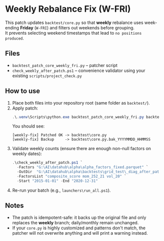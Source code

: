 # Weekly Rebalance Fix (W-FRI)

This patch updates `backtest/core.py` so that **weekly** rebalance uses
week-ending **Friday** (`W-FRI`) and filters out weekends before grouping.  
It prevents selecting weekend timestamps that lead to `no positions produced`.

## Files
- `backtest_patch_core_weekly_fri.py` – patcher script
- `check_weekly_after_patch.ps1` – convenience validator using your existing `scripts/project_check.py`

## How to use
1. Place both files into your repository root (same folder as `backtest/`).
2. Apply patch:
   ```powershell
   .\.venv\Scripts\python.exe backtest_patch_core_weekly_fri.py backtest\core.py
   ```
   You should see:
   ```
   [weekly-fix] Patched OK -> backtest\core.py
   [weekly-fix] Backup     -> backtest\core.py.bak_YYYYMMDD_HHMMSS
   ```
3. Validate weekly counts (ensure there are enough non-null factors on weekly dates):
   ```powershell
   .\check_weekly_after_patch.ps1 `
     -Factors "G:\AI\datahub\alpha\alpha_factors_fixed.parquet" `
     -OutDir  "G:\AI\datahub\alpha\backtests\grid_test\_diag_after_patch" `
     -FactorsList "composite_score mom_252_21 vol_20" `
     -Start "2015-01-01" -End "2020-12-31"
   ```
4. Re-run your batch (e.g., `launchers\run_all.ps1`).

## Notes
- The patch is idempotent-safe: it backs up the original file and only replaces
  the **weekly** branch; daily/monthly remain unchanged.
- If your `core.py` is highly customized and patterns don't match, the patcher
  will not overwrite anything and will print a warning instead.

